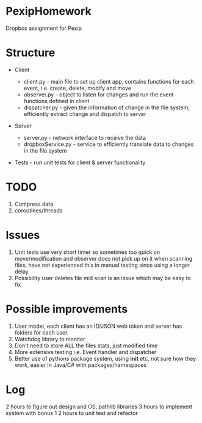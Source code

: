 # PexipHomework
Dropbox assignment for Pexip

# Structure
* Client
    * client.py - main file to set up client app, contains functions for each event, i.e. create, delete, modify and move
    * observer.py - object to listen for changes and run the event functions defined in client
    * dispatcher.py - given the information of change in the file system, efficiently extract change and dispatch to server

* Server
    * server.py - network interface to receive the data
    * dropboxService.py - service to efficiently translate data to changes in the file system

* Tests - run unit tests for client & server functionality

# TODO
1. Compress data
2. coroutines/threads

# Issues
1. Unit tests use very short timer so sometimes too quick on move/modification and observer does not pick up on it when scanning files, 
have not experienced this in manual testing since using a longer delay
2. Possibility user deletes file mid scan is an issue which may be easy to fix

# Possible improvements
1. User model, each client has an ID/JSON web token and server has folders for each user.
2. Watchdog library to monitor
3. Don't need to store ALL the files stats, just modified time
4. More extensive testing i.e. Event handler and dispatcher
5. Better use of pythons package system, using __init__ etc, not sure how they work, easier in Java/C# with packages/namespaces

# Log
2 hours to figure out design and OS, pathlib libraries
3 hours to implement system with bonus 1
2 hours to unit test and refactor